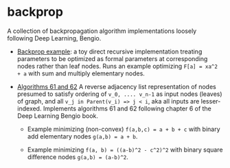 # backprop

A collection of backpropagation algorithm implementations loosely following Deep Learning, Bengio.

* [Backprop example](./backprop_ex.py): a toy direct recursive implementation treating parameters to be optimized as formal parameters at corresponding nodes rather than leaf nodes. Runs an example optimizing `F[a] = xa^2 + a` with sum and multiply elementary nodes.

* [Algorithms 61 and 62](./algorithms61_62.py) A reverse adjacency list representation of nodes presumed
to satisfy ordering of `v_0, .... v_n-1` as input nodes (leaves)
of graph, and all `v_j in Parent(v_i) => j < i`,
aka all inputs are lesser-indexed. Implements algorithms 61 and 62 following chapter 6 of the Deep Learning Bengio book. 
	*	Example minimizing (non-convex) `f(a,b,c) = a + b + c` with binary add elementary nodes `g(a,b) = a + b`.

	* Example minimizing `f(a, b) = ((a-b)^2 - c^2)^2` with binary square difference nodes `g(a,b) = (a-b)^2`.



